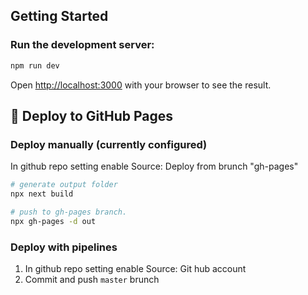 ## Getting Started

### Run the development server:

```bash
npm run dev
```

Open [http://localhost:3000](http://localhost:3000) with your browser to see the result.



## 📝 Deploy to GitHub Pages

### Deploy manually (currently configured)

In github repo setting enable Source: Deploy from brunch "gh-pages"

```bash
# generate output folder
npx next build

# push to gh-pages branch. 
npx gh-pages -d out
```

### Deploy with pipelines

1. In github repo setting enable Source: Git hub account
2. Commit and push `master` brunch